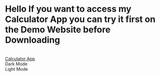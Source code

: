 <h1> Hello If you want to access my Calculator App you can try it first on the Demo Website before Downloading </h1>
<br>
<a href="" > Calculator App </a>
<br>
Dark Mode
<img src="">
<br>
Light Mode
<img src="">
